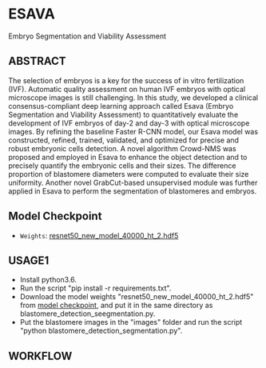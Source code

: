 # ESAVA
Embryo Segmentation and Viability Assessment

## ABSTRACT
The selection of embryos is a key for the success of in vitro fertilization (IVF). Automatic quality assessment on human IVF embryos with optical microscope images is still challenging. In this study, we developed a clinical consensus-compliant deep learning approach called Esava (Embryo Segmentation and Viability Assessment) to quantitatively evaluate the development of IVF embryos of day-2 and day-3 with optical microscope images. By refining the baseline Faster R-CNN model, our Esava model was constructed, refined, trained, validated, and optimized for precise and robust embryonic cells detection. A novel algorithm Crowd-NMS was proposed and employed in Esava to enhance the object detection and to precisely quantify the embryonic cells and their sizes. The difference proportion of blastomere diameters were computed to evaluate their size uniformity. Another novel GrabCut-based unsupervised module was further applied in Esava to perform the segmentation of blastomeres and embryos.

## Model Checkpoint
- `Weights`: [resnet50_new_model_40000_ht_2.hdf5](https://dl.fbaipublicfiles.com/segment_anything/sam_vit_l_0b3195.pth)

## USAGE1
* Install python3.6.
* Run the script "pip install -r requirements.txt".
* Download the model weights "resnet50_new_model_40000_ht_2.hdf5" from [model checkpoint](#model-checkpoint), and put it in the same directory as blastomere_detection_seegmentation.py.
* Put the blastomere images in the "images" folder and run the script "python blastomere_detection_segmentation.py".

## WORKFLOW

